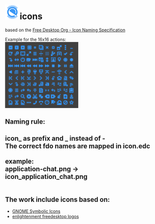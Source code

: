 ![e](https://github.com/wfx/eicons/blob/master/places/48/icon_start_here.png "e")icons
======
based on the [Free Desktop Org - Icon Naming Specification](http://standards.freedesktop.org/icon-naming-spec/icon-naming-spec-latest.html "standards.freedesktop.org")

Example for the 16x16 actions:<br>
![actions at 16x16](https://github.com/wfx/eicons/blob/master/data/actions_16.png "some actions icon")

Naming rule:
------
icon_ as prefix and _ instead of -<br>
The correct fdo names are mapped in icon.edc<br>
<br>
example:<br>
    application-chat.png -> icon_application_chat.png<br>
<br>
<br>
The work include icons based on:
-------
*  [GNOME Symbolic Icons](https://github.com/GNOME/gnome-icon-theme-symbolic "github.com")
*  [enlightenment freedesktop logos](http://enlightenment.freedesktop.org/logos.php "enlightenment.freedesktop.org")
